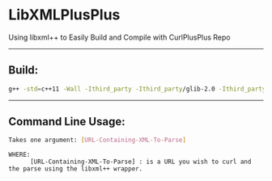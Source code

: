# LibXMLPlusPlus
Using libxml++ to Easily Build and Compile with CurlPlusPlus Repo

------------------------
Build:
------------------------
```sh
g++ -std=c++11 -Wall -Ithird_party -Ithird_party/glib-2.0 -Ithird_party/glibmm-2.4 Curl.cpp CatchConvertError.cpp main.cpp -o XML++ -Llibs/curl -lcurl -Llibs/libxml -lxml2 -Llibs/libxml++ -lxml++-3.0 -Llibs/glibmm -lglibmm-2.4 -Llibs/glib -lglib-2.0 -Wl,-rpath=libs/curl -Wl,-rpath=libs/libxml -Wl,-rpath=libs/libxml++ -Wl,-rpath=libs/glibmm -Wl,-rpath=libs/glib -Wl,-rpath=libs/other && echo $?
```

------------------------
Command Line Usage:
------------------------
```sh
Takes one argument: [URL-Containing-XML-To-Parse]
```
    WHERE:
          [URL-Containing-XML-To-Parse] : is a URL you wish to curl and the parse using the libxml++ wrapper.
